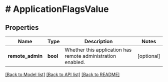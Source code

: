 # # ApplicationFlagsValue

## Properties

Name | Type | Description | Notes
------------ | ------------- | ------------- | -------------
**remote_admin** | **bool** | Whether this application has remote administration enabled. | [optional]

[[Back to Model list]](../../README.md#models) [[Back to API list]](../../README.md#endpoints) [[Back to README]](../../README.md)
